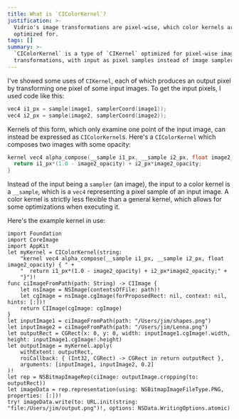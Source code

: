 ```yaml
---
title: What is `CIColorKernel`?
justification: >-
  Vidrio's image transformations are pixel-wise, which color kernels are
  optimized for.
tags: []
summary: >-
  `CIColorKernel` is a type of `CIKernel` optimized for pixel-wise image
  transformations, with input as pixel samples instead of image samplers.
---
```


I've showed some uses of `CIKernel`, each of which produces an output pixel by transforming one pixel of some input images. To get the input pixels, I used code like this:

```c
vec4 i1_px = sample(image1, samplerCoord(image1));
vec4 i2_px = sample(image2, samplerCoord(image2));
```

Kernels of this form, which only examine one point of the input image, can instead be expressed as `CIColorKernel`s. Here's a `CIColorKernel` which composes two images with some opacity:

```c
kernel vec4 alpha_compose(__sample i1_px, __sample i2_px, float image2_opacity) {
  return i1_px*(1.0 - image2_opacity) + i2_px*image2_opacity;
}
```

Instead of the input being a `sampler` (an image), the input to a color kernel is a `__sample`, which is a `vec4` representing a pixel sample of an input image. A color kernel is strictly less flexible than a general kernel, which allows for some optimizations when executing it.

Here's the example kernel in use:

```
import Foundation
import CoreImage
import AppKit
let myKernel = CIColorKernel(string:
    "kernel vec4 alpha_compose(__sample i1_px, __sample i2_px, float image2_opacity) { " +
    "  return i1_px*(1.0 - image2_opacity) + i2_px*image2_opacity;" +
    "}")!
func ciImageFromPath(path: String) -> CIImage {
    let nsImage = NSImage(contentsOfFile: path)!
    let cgImage = nsImage.cgImage(forProposedRect: nil, context: nil, hints: [:])!
    return CIImage(cgImage: cgImage)
}
let inputImage1 = ciImageFromPath(path: "/Users/jim/shapes.png")
let inputImage2 = ciImageFromPath(path: "/Users/jim/Lenna.png")
let outputRect = CGRect(x: 0, y: 0, width: inputImage1.cgImage!.width, height: inputImage1.cgImage!.height)
let outputImage = myKernel.apply(
    withExtent: outputRect,
    roiCallback: { (Int32, CGRect) -> CGRect in return outputRect },
    arguments: [inputImage1, inputImage2, 0.2]
)!
let rep = NSBitmapImageRep(ciImage: outputImage.cropping(to: outputRect))
let imageData = rep.representation(using: NSBitmapImageFileType.PNG, properties: [:])!
try! imageData.write(to: URL.init(string: "file:/Users/jim/output.png")!, options: NSData.WritingOptions.atomic)
```
